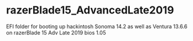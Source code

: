 # razerBlade15_AdvancedLate2019
EFI folder for booting up hackintosh Sonoma 14.2 as well as Ventura 13.6.6 on razerBlade 15 Adv Late 2019 bios 1.05

